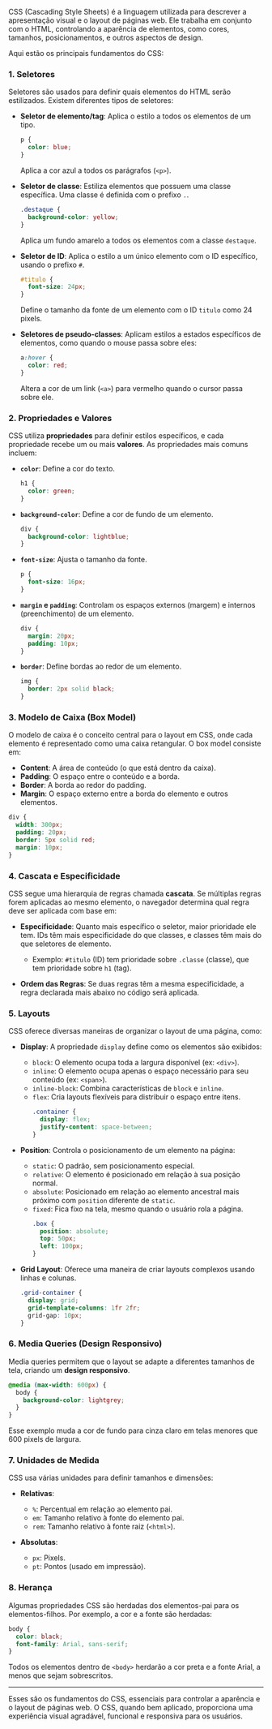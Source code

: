 CSS (Cascading Style Sheets) é a linguagem utilizada para descrever a apresentação visual e o layout de páginas web. Ele trabalha em conjunto com o HTML, controlando a aparência de elementos, como cores, tamanhos, posicionamentos, e outros aspectos de design.

Aqui estão os principais fundamentos do CSS:

### 1. **Seletores**
Seletores são usados para definir quais elementos do HTML serão estilizados. Existem diferentes tipos de seletores:

- **Seletor de elemento/tag**: Aplica o estilo a todos os elementos de um tipo.
  ```css
  p {
    color: blue;
  }
  ```
  Aplica a cor azul a todos os parágrafos (`<p>`).

- **Seletor de classe**: Estiliza elementos que possuem uma classe específica. Uma classe é definida com o prefixo `.`.
  ```css
  .destaque {
    background-color: yellow;
  }
  ```
  Aplica um fundo amarelo a todos os elementos com a classe `destaque`.

- **Seletor de ID**: Aplica o estilo a um único elemento com o ID específico, usando o prefixo `#`.
  ```css
  #titulo {
    font-size: 24px;
  }
  ```
  Define o tamanho da fonte de um elemento com o ID `titulo` como 24 pixels.

- **Seletores de pseudo-classes**: Aplicam estilos a estados específicos de elementos, como quando o mouse passa sobre eles:
  ```css
  a:hover {
    color: red;
  }
  ```
  Altera a cor de um link (`<a>`) para vermelho quando o cursor passa sobre ele.

### 2. **Propriedades e Valores**
CSS utiliza **propriedades** para definir estilos específicos, e cada propriedade recebe um ou mais **valores**. As propriedades mais comuns incluem:

- **`color`**: Define a cor do texto.
  ```css
  h1 {
    color: green;
  }
  ```

- **`background-color`**: Define a cor de fundo de um elemento.
  ```css
  div {
    background-color: lightblue;
  }
  ```

- **`font-size`**: Ajusta o tamanho da fonte.
  ```css
  p {
    font-size: 16px;
  }
  ```

- **`margin` e `padding`**: Controlam os espaços externos (margem) e internos (preenchimento) de um elemento.
  ```css
  div {
    margin: 20px;
    padding: 10px;
  }
  ```

- **`border`**: Define bordas ao redor de um elemento.
  ```css
  img {
    border: 2px solid black;
  }
  ```

### 3. **Modelo de Caixa (Box Model)**
O modelo de caixa é o conceito central para o layout em CSS, onde cada elemento é representado como uma caixa retangular. O box model consiste em:

- **Content**: A área de conteúdo (o que está dentro da caixa).
- **Padding**: O espaço entre o conteúdo e a borda.
- **Border**: A borda ao redor do padding.
- **Margin**: O espaço externo entre a borda do elemento e outros elementos.

```css
div {
  width: 300px;
  padding: 20px;
  border: 5px solid red;
  margin: 10px;
}
```

### 4. **Cascata e Especificidade**
CSS segue uma hierarquia de regras chamada **cascata**. Se múltiplas regras forem aplicadas ao mesmo elemento, o navegador determina qual regra deve ser aplicada com base em:

- **Especificidade**: Quanto mais específico o seletor, maior prioridade ele tem. IDs têm mais especificidade do que classes, e classes têm mais do que seletores de elemento.
  - Exemplo: `#titulo` (ID) tem prioridade sobre `.classe` (classe), que tem prioridade sobre `h1` (tag).

- **Ordem das Regras**: Se duas regras têm a mesma especificidade, a regra declarada mais abaixo no código será aplicada.

### 5. **Layouts**
CSS oferece diversas maneiras de organizar o layout de uma página, como:

- **Display**: A propriedade `display` define como os elementos são exibidos:
  - `block`: O elemento ocupa toda a largura disponível (ex: `<div>`).
  - `inline`: O elemento ocupa apenas o espaço necessário para seu conteúdo (ex: `<span>`).
  - `inline-block`: Combina características de `block` e `inline`.
  - `flex`: Cria layouts flexíveis para distribuir o espaço entre itens.
    ```css
    .container {
      display: flex;
      justify-content: space-between;
    }
    ```

- **Position**: Controla o posicionamento de um elemento na página:
  - `static`: O padrão, sem posicionamento especial.
  - `relative`: O elemento é posicionado em relação à sua posição normal.
  - `absolute`: Posicionado em relação ao elemento ancestral mais próximo com `position` diferente de `static`.
  - `fixed`: Fica fixo na tela, mesmo quando o usuário rola a página.
    ```css
    .box {
      position: absolute;
      top: 50px;
      left: 100px;
    }
    ```

- **Grid Layout**: Oferece uma maneira de criar layouts complexos usando linhas e colunas.
  ```css
  .grid-container {
    display: grid;
    grid-template-columns: 1fr 2fr;
    grid-gap: 10px;
  }
  ```

### 6. **Media Queries (Design Responsivo)**
Media queries permitem que o layout se adapte a diferentes tamanhos de tela, criando um **design responsivo**.

```css
@media (max-width: 600px) {
  body {
    background-color: lightgrey;
  }
}
```
Esse exemplo muda a cor de fundo para cinza claro em telas menores que 600 pixels de largura.

### 7. **Unidades de Medida**
CSS usa várias unidades para definir tamanhos e dimensões:

- **Relativas**:
  - `%`: Percentual em relação ao elemento pai.
  - `em`: Tamanho relativo à fonte do elemento pai.
  - `rem`: Tamanho relativo à fonte raiz (`<html>`).

- **Absolutas**:
  - `px`: Pixels.
  - `pt`: Pontos (usado em impressão).

### 8. **Herança**
Algumas propriedades CSS são herdadas dos elementos-pai para os elementos-filhos. Por exemplo, a cor e a fonte são herdadas:
```css
body {
  color: black;
  font-family: Arial, sans-serif;
}
```
Todos os elementos dentro de `<body>` herdarão a cor preta e a fonte Arial, a menos que sejam sobrescritos.

---

Esses são os fundamentos do CSS, essenciais para controlar a aparência e o layout de páginas web. O CSS, quando bem aplicado, proporciona uma experiência visual agradável, funcional e responsiva para os usuários.